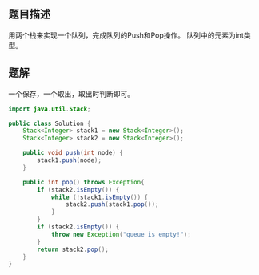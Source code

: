 ## 题目描述

用两个栈来实现一个队列，完成队列的Push和Pop操作。 队列中的元素为int类型。



## 题解

一个保存，一个取出，取出时判断即可。

```java
import java.util.Stack;

public class Solution {
    Stack<Integer> stack1 = new Stack<Integer>();
    Stack<Integer> stack2 = new Stack<Integer>();

    public void push(int node) {
        stack1.push(node);
    }

    public int pop() throws Exception{
        if (stack2.isEmpty()) {
            while (!stack1.isEmpty()) {
                stack2.push(stack1.pop());
            }
        }
        if (stack2.isEmpty()) {
            throw new Exception("queue is empty!");
        }
        return stack2.pop();
    }
}
```


